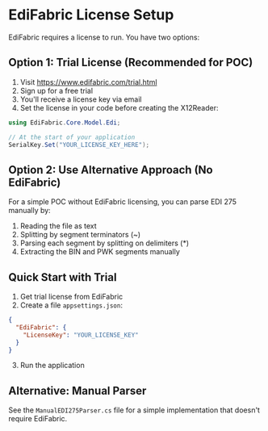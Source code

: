 # EdiFabric License Setup

EdiFabric requires a license to run. You have two options:

## Option 1: Trial License (Recommended for POC)

1. Visit https://www.edifabric.com/trial.html
2. Sign up for a free trial
3. You'll receive a license key via email
4. Set the license in your code before creating the X12Reader:

```csharp
using EdiFabric.Core.Model.Edi;

// At the start of your application
SerialKey.Set("YOUR_LICENSE_KEY_HERE");
```

## Option 2: Use Alternative Approach (No EdiFabric)

For a simple POC without EdiFabric licensing, you can parse EDI 275 manually by:

1. Reading the file as text
2. Splitting by segment terminators (~)
3. Parsing each segment by splitting on delimiters (*)
4. Extracting the BIN and PWK segments manually

## Quick Start with Trial

1. Get trial license from EdiFabric
2. Create a file `appsettings.json`:

```json
{
  "EdiFabric": {
    "LicenseKey": "YOUR_LICENSE_KEY"
  }
}
```

3. Run the application

## Alternative: Manual Parser

See the `ManualEDI275Parser.cs` file for a simple implementation that doesn't require EdiFabric.
